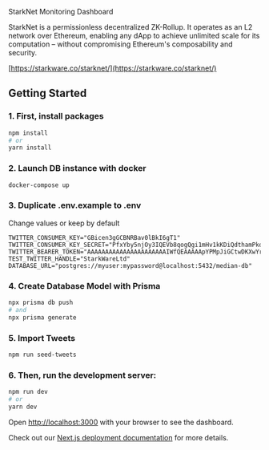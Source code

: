 StarkNet Monitoring Dashboard

StarkNet is a permissionless decentralized ZK-Rollup. It operates as an L2 network over Ethereum, enabling any dApp to achieve unlimited scale for its computation – without compromising Ethereum's composability and security.

[https://starkware.co/starknet/](https://starkware.co/starknet/)

## Getting Started
### 1. First, install packages

```bash
npm install
# or
yarn install
```
### 2. Launch DB instance with docker

```bash
docker-compose up
```
### 3. Duplicate .env.example to .env

Change values or keep by default

```
TWITTER_CONSUMER_KEY="GBicen3gGCBNRBav0lBkI6gT1"
TWITTER_CONSUMER_KEY_SECRET="PfxYby5njOy3IQEVb8qogQgi1mHv1kKDiQdthamPkoKHrnExEY"
TWITTER_BEARER_TOKEN="AAAAAAAAAAAAAAAAAAAAAAIWfQEAAAAApYPMpJiGCtwDKXwYreQ6zhVolgQ%3DADCJeNkfjW9sYxBtKltgF7eFhQ8TUkvg3aWB6kNdcZtwRI8HWw"
TEST_TWITTER_HANDLE="StarkWareLtd"
DATABASE_URL="postgres://myuser:mypassword@localhost:5432/median-db"
```
### 4. Create Database Model with Prisma

```bash
npx prisma db push
# and
npx prisma generate
```
### 5.  Import Tweets

```bash
npm run seed-tweets
```
### 6.  Then, run the development server:

```bash
npm run dev
# or
yarn dev
```

Open [http://localhost:3000](http://localhost:3000) with your browser to see the dashboard.

Check out our [Next.js deployment documentation](https://nextjs.org/docs/deployment) for more details.

